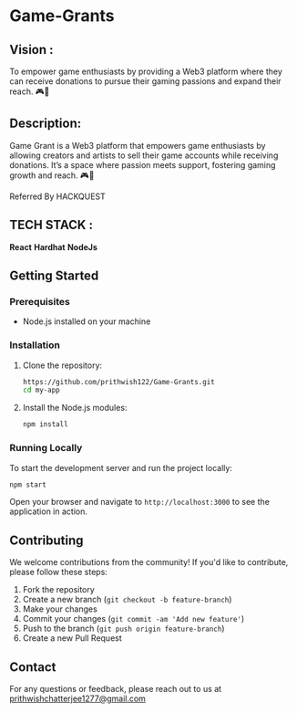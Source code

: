 ﻿# Game-Grants

 ## Vision :
 To empower game enthusiasts by providing a Web3 platform where they can receive donations to pursue their gaming passions and expand their reach. 🎮🌟

 ## Description: 
 Game Grant is a Web3 platform that empowers game enthusiasts by allowing creators and artists to sell their game accounts while receiving donations. It’s a space where passion meets support, fostering gaming growth and reach. 🎮🌟

Referred By HACKQUEST

## TECH STACK :

**React**
**Hardhat**
**NodeJs**


## Getting Started

### Prerequisites

- Node.js installed on your machine

### Installation

1. Clone the repository:
    ```bash
    https://github.com/prithwish122/Game-Grants.git
    cd my-app
    ```

2. Install the Node.js modules:
    ```bash
    npm install
    ```

### Running Locally

To start the development server and run the project locally:

```bash
npm start
```

Open your browser and navigate to `http://localhost:3000` to see the application in action.

## Contributing

We welcome contributions from the community! If you'd like to contribute, please follow these steps:

1. Fork the repository
2. Create a new branch (`git checkout -b feature-branch`)
3. Make your changes
4. Commit your changes (`git commit -am 'Add new feature'`)
5. Push to the branch (`git push origin feature-branch`)
6. Create a new Pull Request

## Contact

For any questions or feedback, please reach out to us at prithwishchatterjee1277@gmail.com
 

